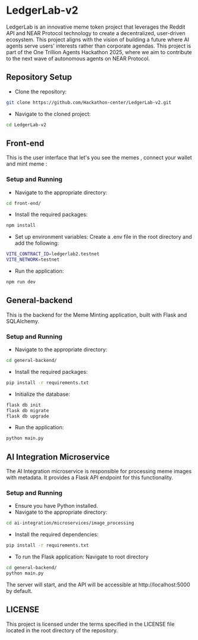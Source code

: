 # LedgerLab-v2

LedgerLab is an innovative meme token project that leverages the Reddit API and NEAR Protocol technology to create a decentralized, user-driven ecosystem. This project aligns with the vision of building a future where AI agents serve users' interests rather than corporate agendas. This project is part of the One Trillion Agents Hackathon 2025, where we aim to contribute to the next wave of autonomous agents on NEAR Protocol.

## Repository Setup

- Clone the repository:

```bash
git clone https://github.com/Hackathon-center/LedgerLab-v2.git
```

- Navigate to the cloned project:

```bash
cd LedgerLab-v2
```

## Front-end

This is the user interface that let's you see the memes , connect your wallet and mint meme :

### Setup and Running

- Navigate to the appropriate directory:

```bash
cd front-end/
```

- Install the required packages:

```bash
npm install
```

- Set up environment variables:
  Create a .env file in the root directory and add the following:

```bash
VITE_CONTRACT_ID=ledgerlab2.testnet
VITE_NETWORK=testnet
```

- Run the application:

```bash
npm run dev
```

## General-backend

This is the backend for the Meme Minting application, built with Flask and SQLAlchemy.

### Setup and Running

- Navigate to the appropriate directory:

```bash
cd general-backend/
```

- Install the required packages:

```bash
pip install -r requirements.txt
```

- Initialize the database:

```bash
flask db init
flask db migrate
flask db upgrade
```

- Run the application:

```bash
python main.py
```

## AI Integration Microservice

The AI Integration microservice is responsible for processing meme images with metadata. It provides a Flask API endpoint for this functionality.

### Setup and Running

- Ensure you have Python installed.
- Navigate to the appropriate directory:

```bash
cd ai-integration/microservices/image_processing
```

- Install the required dependencies:

```bash
pip install -r requirements.txt
```

- To run the Flask application:
  Navigate to root directory

```bash
cd general-backend/
python main.py
```

The server will start, and the API will be accessible at http://localhost:5000 by default.

## LICENSE

This project is licensed under the terms specified in the LICENSE file located in the root directory of the repository.
